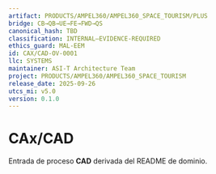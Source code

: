 ```yaml
---
artifact: PRODUCTS/AMPEL360/AMPEL360_SPACE_TOURISM/PLUS
bridge: CB→QB→UE→FE→FWD→QS
canonical_hash: TBD
classification: INTERNAL–EVIDENCE-REQUIRED
ethics_guard: MAL-EEM
id: CAX/CAD-OV-0001
llc: SYSTEMS
maintainer: ASI-T Architecture Team
project: PRODUCTS/AMPEL360/AMPEL360_SPACE_TOURISM
release_date: 2025-09-26
utcs_mi: v5.0
version: 0.1.0
---
```

# CAx/CAD

Entrada de proceso **CAD** derivada del README de dominio.
